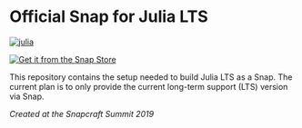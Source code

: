 # Official Snap for Julia LTS

[![julia](https://snapcraft.io/julia/badge.svg)](https://snapcraft.io/julia)

[![Get it from the Snap Store](https://snapcraft.io/static/images/badges/en/snap-store-white.svg)](https://snapcraft.io/julia)

This repository contains the setup needed to build Julia LTS as a Snap.
The current plan is to only provide the current long-term support (LTS) version via Snap.

*Created at the Snapcraft Summit 2019*

